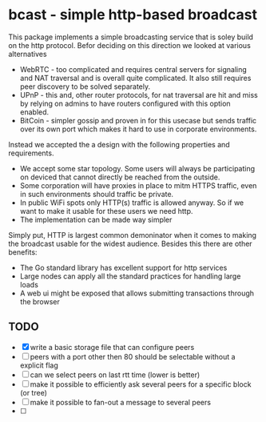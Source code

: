 # bcast - simple http-based broadcast
This package implements a simple broadcasting service that is soley build on
the http protocol. Befor deciding on this direction we looked at various
alternatives

  - WebRTC - too complicated and requires central servers for signaling and
    NAT traversal and is overall quite complicated. It also still requires
    peer discovery to be solved separately.
  - UPnP - this and, other router protocols, for nat traversal are hit and miss
    by relying on admins to have routers configured with this option enabled.
  - BitCoin - simpler gossip and proven in for this usecase but sends traffic
    over its own port which makes it hard to use in corporate environments.

Instead we accepted the a design with the following properties and requirements.

  - We accept some star topology. Some users will always be participating on
    deviced that cannot directly be reached from the outside.
  - Some corporation will have proxies in place to mitm HTTPS traffic, even
    in such environments should traffic be private.
  - In public WiFi spots only HTTP(s) traffic is allowed anyway. So if we
    want to make it usable for these users we need http.  
  - The implementation can be made way simpler

Simply put, HTTP is largest common demoninator when it comes to making the
broadcast usable for the widest audience. Besides this there are other benefits:

  - The Go standard library has excellent support for http services
  - Large nodes can apply all the standard practices for handling large loads
  - A web ui might be exposed that allows submitting transactions through the browser

## TODO
- [x] write a basic storage file that can configure peers
- [ ] peers with a port other then 80 should be selectable without a explicit flag
- [ ] can we select peers on last rtt time (lower is better)
- [ ] make it possible to efficiently ask several peers for a specific block (or tree)
- [ ] make it possible to fan-out a message to several peers
- [ ]
